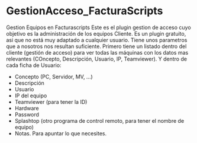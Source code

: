 # GestionAcceso_FacturaScripts
Gestion Equipos en Facturascripts
Este es el plugin gestion de acceso cuyo objetivo es la administración de los equipos Cliente.
Es un plugin gratuito, asi que no está muy adaptado a cualquier usuario.
Tiene unos parametros que a nosotros nos resultan suficiente.
Primero tiene un listado dentro del cliente (gestión de acceso) para ver todas las máquinas con los datos mas relevantes (COncepto, Descripción, Usuario, IP, Teamviewer).
Y dentro de cada ficha de Usuario:
 - Concepto (PC, Servidor, MV, ...)
 - Descripción
 - Usuario
 - IP del equipo
 - Teamviewer (para tener la ID)
 - Hardware
 - Password
 - Splashtop (otro programa de control remoto, para tener el nombre de equipo)
 - Notas. Para apuntar lo que necesites.
